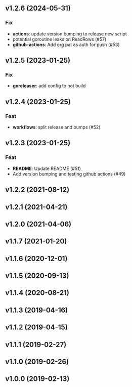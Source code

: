 ## v1.2.6 (2024-05-31)

### Fix

- **actions**: update version bumping to release new script
- potential goroutine leaks on ReadRows (#57)
- **github-actions**: Add org pat as auth for push (#53)

## v1.2.5 (2023-01-25)

### Fix

- **goreleaser**: add config to not build

## v1.2.4 (2023-01-25)

### Feat

- **workflows**: split release and bumps (#52)

## v1.2.3 (2023-01-25)

### Feat

- **README**: Update README (#51)
- Add version bumping and testing github actions (#49)

## v1.2.2 (2021-08-12)

## v1.2.1 (2021-04-21)

## v1.2.0 (2021-04-06)

## v1.1.7 (2021-01-20)

## v1.1.6 (2020-12-01)

## v1.1.5 (2020-09-13)

## v1.1.4 (2020-08-21)

## v1.1.3 (2019-04-16)

## v1.1.2 (2019-04-15)

## v1.1.1 (2019-02-27)

## v1.1.0 (2019-02-26)

## v1.0.0 (2019-02-13)
